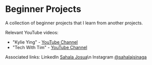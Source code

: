 # Beginner Projects
A collection of beginner projects that I learn from another projects.

Relevant YouTube videos:
* "Kylie Ying" - [YouTube Channel](https://www.youtube.com/ycubed)
* "Tech With Tim" - [YouTube Channel](https://www.youtube.com/@TechWithTim)


Associated links: 
LinkedIn [Sahala Josua](https://www.linkedin.com/in/sahalajosuasinaga/)\n
Instagram [@sahalajsinaga](https://www.instagram.com/sahalajsinaga/)
